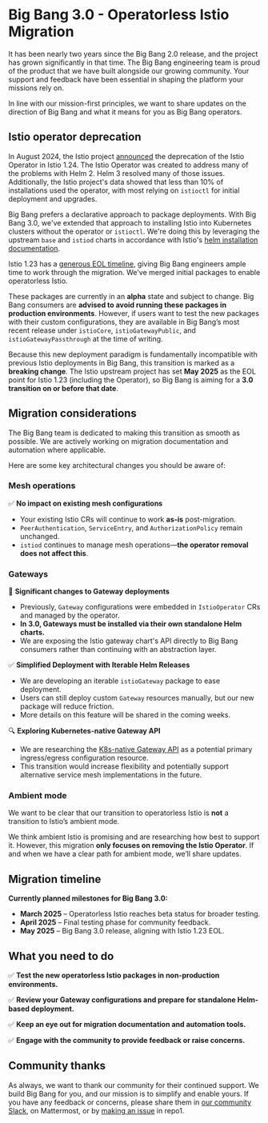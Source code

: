 # Big Bang 3.0 - Operatorless Istio Migration

It has been nearly two years since the Big Bang 2.0 release, and the project has
grown significantly in that time. The Big Bang engineering team is proud of the
product that we have built alongside our growing community. Your support and
feedback have been essential in shaping the platform your missions rely on.

In line with our mission-first principles, we want to share updates on the
direction of Big Bang and what it means for you as Big Bang operators.

## Istio operator deprecation

In August 2024, the Istio project
[announced](https://istio.io/latest/blog/2024/in-cluster-operator-deprecation-announcement/)
the deprecation of the Istio Operator in Istio 1.24. The Istio Operator was
created to address many of the problems with Helm 2. Helm 3 resolved many of
those issues. Additionally, the Istio project's data showed that less than 10%
of installations used the operator, with most relying on `istioctl` for initial
deployment and upgrades.

Big Bang prefers a declarative approach to package deployments. With Big Bang
3.0, we've extended that approach to installing Istio into Kubernetes clusters
without the operator or `istioctl`. We're doing this by leveraging the upstream
`base` and `istiod` charts in accordance with Istio's
[helm installation documentation](https://istio.io/latest/docs/setup/install/helm/#installation-steps).

Istio 1.23 has a
[generous EOL timeline](https://istio.io/latest/docs/releases/supported-releases/#support-status-of-istio-releases),
giving Big Bang engineers ample time to work through the migration. We've merged
initial packages to enable operatorless Istio.

These packages are currently in an **alpha** state and subject to change. Big
Bang consumers are **advised to avoid running these packages in production
environments**. However, if users want to test the new packages with their
custom configurations, they are available in Big Bang’s most recent release
under `istioCore`, `istioGatewayPublic`, and `istioGatewayPassthrough` at the
time of writing.

Because this new deployment paradigm is fundamentally incompatible with previous
Istio deployments in Big Bang, this transition is marked as a **breaking
change**. The Istio upstream project has set **May 2025** as the EOL point for
Istio 1.23 (including the Operator), so Big Bang is aiming for a **3.0
transition on or before that date**.

## Migration considerations

The Big Bang team is dedicated to making this transition as smooth as possible.
We are actively working on migration documentation and automation where
applicable.

Here are some key architectural changes you should be aware of:

### **Mesh operations**

✅ **No impact on existing mesh configurations**

- Your existing Istio CRs will continue to work **as-is** post-migration.
- `PeerAuthentication`, `ServiceEntry`, and `AuthorizationPolicy` remain
  unchanged.
- `istiod` continues to manage mesh operations—**the operator removal does not
  affect this**.

### **Gateways**

🚨 **Significant changes to Gateway deployments**

- Previously, `Gateway` configurations were embedded in `IstioOperator` CRs and
  managed by the operator.
- **In 3.0, Gateways must be installed via their own standalone Helm charts.**
- We are exposing the Istio gateway chart's API directly to Big Bang consumers
  rather than continuing with an abstraction layer.

✅ **Simplified Deployment with Iterable Helm Releases**

- We are developing an iterable `istioGateway` package to ease deployment.
- Users can still deploy custom `Gateway` resources manually, but our new
  package will reduce friction.
- More details on this feature will be shared in the coming weeks.

🔍 **Exploring Kubernetes-native Gateway API**

- We are researching the
  [K8s-native Gateway API](https://gateway-api.sigs.k8s.io/) as a potential
  primary ingress/egress configuration resource.
- This transition would increase flexibility and potentially support alternative
  service mesh implementations in the future.

### **Ambient mode**

We want to be clear that our transition to operatorless Istio is **not** a
transition to Istio’s ambient mode.

We think ambient Istio is promising and are researching how best to support it.
However, this migration **only focuses on removing the Istio Operator**. If and
when we have a clear path for ambient mode, we’ll share updates.

## Migration timeline

**Currently planned milestones for Big Bang 3.0:**

- **March 2025** – Operatorless Istio reaches beta status for broader testing.
- **April 2025** – Final testing phase for community feedback.
- **May 2025** – Big Bang 3.0 release, aligning with Istio 1.23 EOL.

## What you need to do

✅ **Test the new operatorless Istio packages in non-production environments.**

✅ **Review your Gateway configurations and prepare for standalone Helm-based
deployment.**

✅ **Keep an eye out for migration documentation and automation tools.**

✅ **Engage with the community to provide feedback or raise concerns.**

## Community thanks

As always, we want to thank our community for their continued support. We build
Big Bang for you, and our mission is to simplify and enable yours. If you have
any feedback or concerns, please share them in
[our community Slack](https://bigbanguniver-ft39451.slack.com/archives/C051A2BPS0K),
on Mattermost, or by
[making an issue](https://repo1.dso.mil/big-bang/bigbang/-/issues/new) in repo1.
